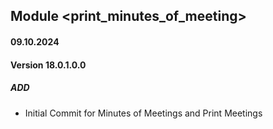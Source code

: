 ## Module <print_minutes_of_meeting>

#### 09.10.2024
#### Version 18.0.1.0.0
##### ADD
- Initial Commit for Minutes of Meetings and Print Meetings
